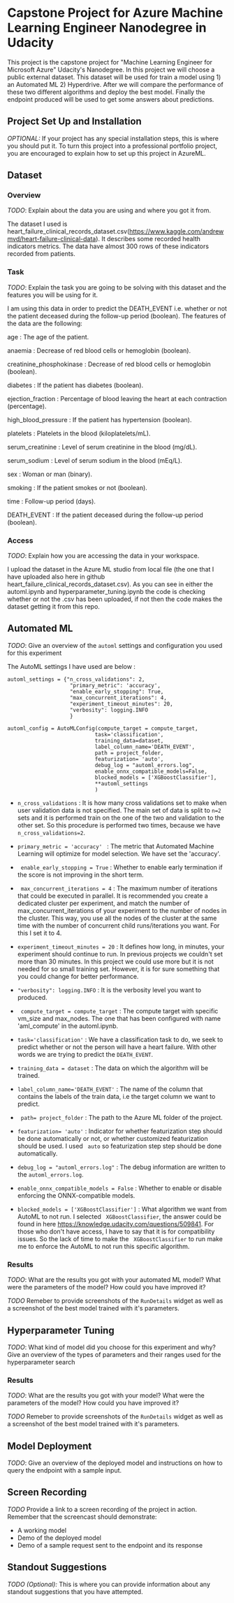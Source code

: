 # Capstone Project for Azure Machine Learning Engineer Nanodegree in Udacity 

This project is the capstone project for "Machine Learning Engineer for Microsoft Azure" Udacity's Nanodegree. In this project we will choose 
a public external dataset. This dataset will be used for train a model using 1) an Automated ML 2) Hyperdrive. After we will compare the performance of these
two different algorithms and deploy the best model. Finally the endpoint produced will be used to get some answers about predictions.

## Project Set Up and Installation
*OPTIONAL:* If your project has any special installation steps, this is where you should put it. To turn this project into a professional portfolio project, you are encouraged to explain how to set up this project in AzureML.

## Dataset

### Overview

*TODO*: Explain about the data you are using and where you got it from.

The dataset I used is heart_failure_clinical_records_dataset.csv(https://www.kaggle.com/andrewmvd/heart-failure-clinical-data). It describes some recorded health indicators metrics. The data have almost 300 rows of these indicators recorded from patients. 

### Task

*TODO*: Explain the task you are going to be solving with this dataset and the features you will be using for it.

I am using this data in order to predict the DEATH_EVENT i.e. whether or not the patient deceased during the follow-up period (boolean). The features of the data are the following:

age : The age of the patient.

anaemia : Decrease of red blood cells or hemoglobin (boolean).

creatinine_phosphokinase : Decrease of red blood cells or hemoglobin (boolean).

diabetes : If the patient has diabetes (boolean).

ejection_fraction : Percentage of blood leaving the heart at each contraction (percentage).

high_blood_pressure : If the patient has hypertension (boolean).

platelets : Platelets in the blood (kiloplatelets/mL).

serum_creatinine : Level of serum creatinine in the blood (mg/dL).

serum_sodium : Level of serum sodium in the blood (mEq/L).

sex : Woman or man (binary).

smoking : If the patient smokes or not (boolean).

time : Follow-up period (days).

DEATH_EVENT : If the patient deceased during the follow-up period (boolean).


### Access
*TODO*: Explain how you are accessing the data in your workspace.

I upload the dataset in the Azure ML studio from local file (the one that I have uploaded also here in github heart_failure_clinical_records_dataset.csv). As you can see in either the automl.ipynb and hyperparameter_tuning.ipynb the code is checking whether or not the .csv has been uploaded, if not then the code makes the dataset getting it from this repo. 

## Automated ML

*TODO*: Give an overview of the `automl` settings and configuration you used for this experiment

The AutoML settings I have used are below : 

```
automl_settings = {"n_cross_validations": 2,
                    "primary_metric": 'accuracy',
                    "enable_early_stopping": True,
                    "max_concurrent_iterations": 4,
                    "experiment_timeout_minutes": 20,
                    "verbosity": logging.INFO
                    }
```      

```
automl_config = AutoMLConfig(compute_target = compute_target,
                            task='classification',
                            training_data=dataset,
                            label_column_name='DEATH_EVENT',
                            path = project_folder,
                            featurization= 'auto',
                            debug_log = "automl_errors.log",
                            enable_onnx_compatible_models=False,
                            blocked_models = ['XGBoostClassifier'],
                            **automl_settings
                            )
```

* ```n_cross_validations``` : It is how many cross validations set to make when user validation data is not specified. The main set of data is split to ```n=2``` sets and it is performed train on the one of the two and validation to the other set. So this procedure is performed two times, because we have ```n_cross_validations=2```. 

* ```primary_metric = 'accuracy' ``` :  The metric that Automated Machine Learning will optimize for model selection. We have set the 'accuracy'.

* ``` enable_early_stopping = True``` : Whether to enable early termination if the score is not improving in the short term. 

* ``` max_concurrent_iterations = 4``` : The maximum number of iterations that could be executed in parallel.  It is recommended you create a dedicated cluster per experiment, and match the number of max_concurrent_iterations of your experiment to the number of nodes in the cluster. This way, you use all the nodes of the cluster at the same time with the number of concurrent child runs/iterations you want. For this I set it to 4.

* ``` experiment_timeout_minutes = 20 ``` :  It defines how long, in minutes, your experiment should continue to run. In previous projects we couldn't set more than 30 minutes. In this project we could use more but it is not needed for so small training set. However, it is for sure something that you could change for better performance.

* ``` "verbosity": logging.INFO ``` : It is the verbosity level you want to produced.

* ``` compute_target = compute_target``` : The compute target with specific vm_size and max_nodes. The one that has been configured with name 'aml_compute' in the automl.ipynb.

* ``` task='classification' ``` : We have a classification task to do, we seek to predict whether or not the person will have a heart failure. With other words we are trying to predict the ``` DEATH_EVENT ```.

* ``` training_data = dataset ``` : The data on which the algorithm will be trained.

* ``` label_column_name='DEATH_EVENT' ``` : The name of the column that contains the labels of the train data, i.e the target column we want to predict.

* ``` path= project_folder``` : The path to the Azure ML folder of the project.

* ``` featurization= 'auto' ``` : Indicator for whether featurization step should be done automatically or not, or whether customized featurization should be used. I used ``` auto``` so featurization step step should be done automatically.

* ``` debug_log = "automl_errors.log" ``` : The debug information are written to the  ```automl_errors.log```.

* ``` enable_onnx_compatible_models = False ``` : Whether to enable or disable enforcing the ONNX-compatible models.

* ``` blocked_models = ['XGBoostClassifier'] ``` : What algorithm we want from AutoML to not run. I selected ``` XGBoostClassifier```, the answer could be found in here https://knowledge.udacity.com/questions/509841. For those who don't have access, I have to say that it is for compatibility issues. So the lack of time to make the ``` XGBoostClassifier``` to run make me to enforce the AutoML to not run this specific algorithm. 


### Results
*TODO*: What are the results you got with your automated ML model? What were the parameters of the model? How could you have improved it?

*TODO* Remeber to provide screenshots of the `RunDetails` widget as well as a screenshot of the best model trained with it's parameters.




## Hyperparameter Tuning
*TODO*: What kind of model did you choose for this experiment and why? Give an overview of the types of parameters and their ranges used for the hyperparameter search


### Results
*TODO*: What are the results you got with your model? What were the parameters of the model? How could you have improved it?

*TODO* Remeber to provide screenshots of the `RunDetails` widget as well as a screenshot of the best model trained with it's parameters.

## Model Deployment
*TODO*: Give an overview of the deployed model and instructions on how to query the endpoint with a sample input.

## Screen Recording
*TODO* Provide a link to a screen recording of the project in action. Remember that the screencast should demonstrate:
- A working model
- Demo of the deployed  model
- Demo of a sample request sent to the endpoint and its response

## Standout Suggestions
*TODO (Optional):* This is where you can provide information about any standout suggestions that you have attempted.
